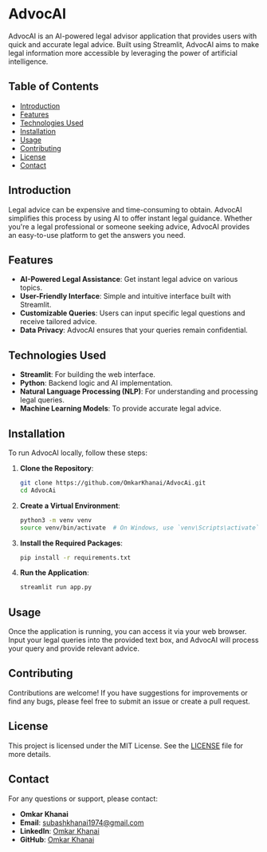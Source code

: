 
# AdvocAI

AdvocAI is an AI-powered legal advisor application that provides users with quick and accurate legal advice. Built using Streamlit, AdvocAI aims to make legal information more accessible by leveraging the power of artificial intelligence.

## Table of Contents

- [Introduction](#introduction)
- [Features](#features)
- [Technologies Used](#technologies-used)
- [Installation](#installation)
- [Usage](#usage)
- [Contributing](#contributing)
- [License](#license)
- [Contact](#contact)

## Introduction

Legal advice can be expensive and time-consuming to obtain. AdvocAI simplifies this process by using AI to offer instant legal guidance. Whether you're a legal professional or someone seeking advice, AdvocAI provides an easy-to-use platform to get the answers you need.

## Features

- **AI-Powered Legal Assistance**: Get instant legal advice on various topics.
- **User-Friendly Interface**: Simple and intuitive interface built with Streamlit.
- **Customizable Queries**: Users can input specific legal questions and receive tailored advice.
- **Data Privacy**: AdvocAI ensures that your queries remain confidential.

## Technologies Used

- **Streamlit**: For building the web interface.
- **Python**: Backend logic and AI implementation.
- **Natural Language Processing (NLP)**: For understanding and processing legal queries.
- **Machine Learning Models**: To provide accurate legal advice.

## Installation

To run AdvocAI locally, follow these steps:

1. **Clone the Repository**:
   ```bash
   git clone https://github.com/OmkarKhanai/AdvocAi.git
   cd AdvocAi
   ```

2. **Create a Virtual Environment**:
   ```bash
   python3 -m venv venv
   source venv/bin/activate  # On Windows, use `venv\Scripts\activate`
   ```

3. **Install the Required Packages**:
   ```bash
   pip install -r requirements.txt
   ```

4. **Run the Application**:
   ```bash
   streamlit run app.py
   ```

## Usage

Once the application is running, you can access it via your web browser. Input your legal queries into the provided text box, and AdvocAI will process your query and provide relevant advice.

## Contributing

Contributions are welcome! If you have suggestions for improvements or find any bugs, please feel free to submit an issue or create a pull request.

## License

This project is licensed under the MIT License. See the [LICENSE](LICENSE) file for more details.

## Contact

For any questions or support, please contact:

- **Omkar Khanai**
- **Email**: [subashkhanai1974@gmail.com](mailto:subashkhanai1974@gmail.com)
- **LinkedIn**: [Omkar Khanai](https://www.linkedin.com/in/omkarkhanai)
- **GitHub**: [Omkar Khanai](https://github.com/OmkarKhanai)
